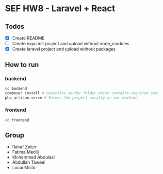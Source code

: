 # SEF HW8 - Laravel + React

## Todos
- [x] Create README
- [ ] Create expo init project and upload without node_modules
- [x] Create laravel project and upload without packages

## How to run
### backend
``` sh
cd backend
composer install # Generates vendor folder which contains required packages
php artisan serve # Serves the project locally on our machine
```

### frontend
``` sh
cd frontend
```

## Group
- Rahaf Zaiter
- Fatima Medlij
- Mohammed Abdulaal
- Abdullah Taweel
- Louai Misto

